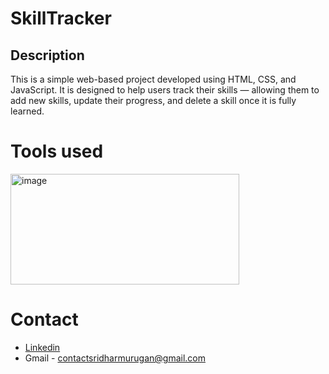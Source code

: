 # SkillTracker
## Description
  This is a simple web-based project developed using HTML, CSS, and JavaScript. It is designed to help users track their skills — allowing them to add new skills, update their progress, and delete a skill once it is fully learned.
# Tools used
<img width="366" height="177" alt="image" src="https://github.com/user-attachments/assets/3f07a360-9aaf-497e-aa1b-2e1b59cd1913" />

# Contact
- [Linkedin](https://www.linkedin.com/in/sridhar-murugan-06591722a/)
- Gmail - contactsridharmurugan@gmail.com

